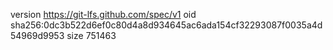 version https://git-lfs.github.com/spec/v1
oid sha256:0dc3b522d6ef0c80d4a8d934645ac6ada154cf32293087f0035a4d54969d9953
size 751463
